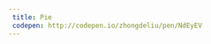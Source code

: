 ```yaml
---
 title: Pie                               
 codepen: http://codepen.io/zhongdeliu/pen/NdEyEV 
---
```

